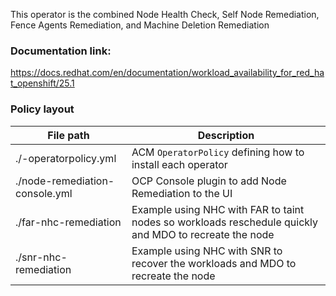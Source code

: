 This operator is the combined Node Health Check, Self Node Remediation, Fence Agents Remediation, and  Machine Deletion Remediation


### Documentation link:
https://docs.redhat.com/en/documentation/workload_availability_for_red_hat_openshift/25.1


### Policy layout
|File path    |Description              |
|-------------|-------------------------|
|./-operatorpolicy.yml|ACM `OperatorPolicy` defining how to install each operator|
|./node-remediation-console.yml|OCP Console plugin to add Node Remediation to the UI|
|./far-nhc-remediation|Example using NHC with FAR to taint nodes so workloads reschedule quickly and MDO to recreate the node|
|./snr-nhc-remediation|Example using NHC with SNR to recover the workloads and MDO to recreate the node|
